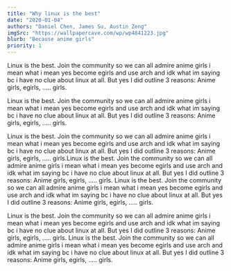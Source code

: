 ```yaml
---
title: "Why linux is the best"
date: "2020-01-04"
authors: "Daniel Chen, James Su, Austin Zeng"
imgSrc: "https://wallpapercave.com/wp/wp4841223.jpg"
blurb: "Because anime girls"
priority: 1
---
```


Linux is the best. Join the community so we can all admire anime girls i mean what i mean yes become egirls and use arch and idk what im saying bc i have no clue about linux at all. But yes I did outline 3 reasons: Anime girls, egirls, ..... girls.

Linux is the best. Join the community so we can all admire anime girls i mean what i mean yes become egirls and use arch and idk what im saying bc i have no clue about linux at all. But yes I did outline 3 reasons: Anime girls, egirls, ..... girls.

Linux is the best. Join the community so we can all admire anime girls i mean what i mean yes become egirls and use arch and idk what im saying bc i have no clue about linux at all. But yes I did outline 3 reasons: Anime girls, egirls, ..... girls.Linux is the best. Join the community so we can all admire anime girls i mean what i mean yes become egirls and use arch and idk what im saying bc i have no clue about linux at all. But yes I did outline 3 reasons: Anime girls, egirls, ..... girls. Linux is the best. Join the community so we can all admire anime girls i mean what i mean yes become egirls and use arch and idk what im saying bc i have no clue about linux at all. But yes I did outline 3 reasons: Anime girls, egirls, ..... girls.

Linux is the best. Join the community so we can all admire anime girls i mean what i mean yes become egirls and use arch and idk what im saying bc i have no clue about linux at all. But yes I did outline 3 reasons: Anime girls, egirls, ..... girls. Linux is the best. Join the community so we can all admire anime girls i mean what i mean yes become egirls and use arch and idk what im saying bc i have no clue about linux at all. But yes I did outline 3 reasons: Anime girls, egirls, ..... girls.

